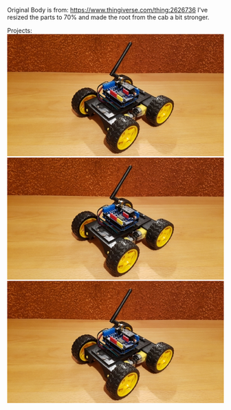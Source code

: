 
Original Body is from: https://www.thingiverse.com/thing:2626736
I've resized the parts to 70% and made the root from the cab a bit stronger.

Projects:
!["asdf"](./pics/20181218_214606_Medium.jpg )
<img src="pics/20181218_214606_Medium.jpg" alt="test">
![alt text](pics/20181218_214606_Medium.jpg "Logo Title Text 1")

